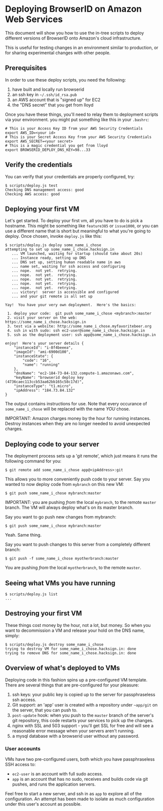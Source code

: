 <!-- This Source Code Form is subject to the terms of the Mozilla Public
   - License, v. 2.0. If a copy of the MPL was not distributed with this
   - file, You can obtain one at http://mozilla.org/MPL/2.0/. -->

# Deploying BrowserID on Amazon Web Services

This document will show you how to use the in-tree scripts to deploy
different versions of BrowserID onto Amazon's cloud infrastructure.

This is useful for testing changes in an environment similar to
production, or for sharing experimental changes with other people.

## Prerequisites

In order to use these deploy scripts, you need the following:

  1. have built and locally run browserid
  2. an ssh key in `~/.ssh/id_rsa.pub`
  3. an AWS account that is "signed up" for EC2
  4. the "DNS secret" that you get from lloyd

Once you have these things, you'll need to relay them to deployment
scripts via your environment.  you might put something like this
in your `.bashrc`:

    # This is your Access Key ID from your AWS Security Credentials
    export AWS_ID=<your id>
    # This is your Secret Access Key from your AWS Security Credentials
    export AWS_SECRET=<your secret>
    # This is a magic credential you get from lloyd
    export BROWSERID_DEPLOY_DNS_KEY=98...33

## Verify the credentials

You can verify that your credentials are properly configured, try:

    $ scripts/deploy.js test
    Checking DNS management access: good
    Checking AWS access: good

## Deploying your first VM

Let's get started.  To deploy your first vm, all you have to do is pick a 
hostname.  This might be something like `feature385` or `issue1000`, or 
you can use a different name that is short but meaningful to what you're
going to deploy.  Once chosen, invoke `deploy.js` like this:

    $ scripts/deploy.js deploy some_name_i_chose
    attempting to set up some_name_i_chose.hacksign.in
       ... VM launched, waiting for startup (should take about 20s)
       ... Instance ready, setting up DNS
       ... DNS set up, setting human readable name in aws
       ... name set, waiting for ssh access and configuring
       ... nope.  not yet.  retrying.
       ... nope.  not yet.  retrying.
       ... nope.  not yet.  retrying.
       ... nope.  not yet.  retrying.
       ... nope.  not yet.  retrying.
       ... victory!  server is accessible and configured
       ... and your git remote is all set up
    
    Yay!  You have your very own deployment.  Here's the basics:
    
     1. deploy your code:  git push some_name_i_chose <mybranch>:master
     2. visit your server on the web: https://some_name_i_chose.hacksign.in
     3. test via a website: http://some_name_i_chose.myfavoritebeer.org
     4. ssh in with sudo: ssh ec2-user@some_name_i_chose.hacksign.in
     5. ssh as the deployment user: ssh app@some_name_i_chose.hacksign.in
    
    enjoy!  Here's your server details {
        "instanceId": "i-8f4beeea",
        "imageId": "ami-6900d100",
        "instanceState": {
            "code": "16",
            "name": "running"
        },
        "dnsName": "ec2-184-73-84-132.compute-1.amazonaws.com",
        "keyName": "browserid deploy key (4736caec113ccb53aa62bb165c58c17d)",
        "instanceType": "t1.micro",
        "ipAddress": "184.73.84.132"
    }

The output contains instructions for use.  Note that every occurance of 
`some_name_i_chose` will be replaced with the name *YOU* chose.

IMPORTANT: Amazon charges money by the hour for running instances.  Destroy
instances when they are no longer needed to avoid unexpected charges.

## Deploying code to your server

The deployment process sets up a 'git remote', which just means it runs
the following command for you:

    $ git remote add some_name_i_chose app@<ipAddress>:git

This allows you to more conveniently push code to your server.  Say 
you wanted to now deploy code from `mybranch` on this new VM:

    $ git push some_name_i_chose mybranch:master

IMPORTANT: you are pushing *from* the local `mybranch`, to the remote 
`master` branch.  The VM will always deploy what's on its master branch.

Say you want to go push new changes from mybranch:

    $ git push some_name_i_chose mybranch:master

Yeah.  Same thing.

Say you want to push changes to this server from a completely different
branch:

    $ git push -f some_name_i_chose myotherbranch:master

You are pushing *from* the local `myotherbranch`, to the remote `master`.

## Seeing what VMs you have running

    $ scripts/deploy.js list
    ...

## Destroying your first VM

These things cost money by the hour, not a lot, but money.  So when you want to
decommission a VM and release your hold on the DNS name, simply:

    $ scripts/deploy.js destroy some_name_i_chose
    trying to destroy VM for some_name_i_chose.hacksign.in: done
    trying to remove DNS for some_name_i_chose.hacksign.in: done

## Overview of what's deployed to VMs

Deploying code in this fashion spins up a pre-configured VM template.
There are several things that are pre-configured for your pleasure:

  1. ssh keys: your public key is copied up to the server for passphraseless
     ssh access.
  2. Git support: an 'app' user is created with a repository under `~app/git`
     on the server, that you can push to.
  3. `post-update` hook: when you push to the `master` branch of the server's
     git repository, this code restarts your services to pick up the changes.
  4. nginx with SSL and 503 support - you'll get SSL for free and will see
     a reasonable error message when your servers aren't running.
  5. a mysql database with a browserid user without any password.

### User accounts

VMs have two pre-configured users, both which you have passphraseless SSH
access to:

  * `ec2-user` is an account with full sudo access.
  * `app` is an account that has no sudo, receives and builds code via git
    pushes, and runs the application servers.

Feel free to start a new server, and ssh in as `app` to explore all of the
configuration.  An attempt has been made to isolate as much configuration 
under this user's account as possible.
